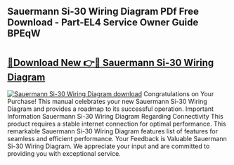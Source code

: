 ## Sauermann Si-30 Wiring Diagram PDf Free Download - Part-EL4 Service Owner Guide BPEqW

# <h2><a href="http://dfncbcl.blite.top/?on=Sauermann+Si-30+Wiring+Diagram">🔗Download New 👉🔴 Sauermann Si-30 Wiring Diagram</a></h2>

[![Sauermann Si-30 Wiring Diagram download](https://i.imgur.com/lujVjoI.png)](http://dfncbcl.blite.top/?on=Sauermann+Si-30+Wiring+Diagram)
Congratulations on Your Purchase! This manual celebrates your new Sauermann Si-30 Wiring Diagram and provides a roadmap to its successful operation. Important Information Sauermann Si-30 Wiring Diagram Regarding Connectivity This product requires a stable internet connection for optimal performance. This remarkable Sauermann Si-30 Wiring Diagram features list of features for seamless and efficient performance. Your Feedback is Valuable Sauermann Si-30 Wiring Diagram. We appreciate your input and are committed to providing you with exceptional service.

